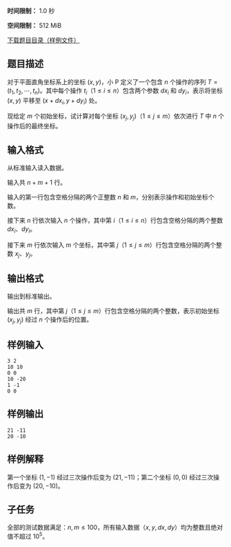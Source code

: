 


**时间限制：** 1.0 秒 


**空间限制：** 512 MiB

[下载题目目录（样例文件）](examples/CSP202309-1.zip)




## 题目描述

对于平面直角坐标系上的坐标 $(x, y)$，小 P 定义了一个包含 $n$ 个操作的序列 $T = ( t_1, t_2, \cdots, t_n )$。其中每个操作 $t_i$（$1 \leq i \leq n$）包含两个参数 $dx_i$ 和 $dy_i$，表示将坐标 $(x, y)$ 平移至 $(x + dx_i, y + dy_i)$ 处。

现给定 $m$ 个初始坐标，试计算对每个坐标 $(x_j, y_j)$（$1 \leq j \leq m$）依次进行 $T$ 中 $n$ 个操作后的最终坐标。

## 输入格式

从标准输入读入数据。

输入共 $n+m+1$ 行。

输入的第一行包含空格分隔的两个正整数 $n$ 和 $m$，分别表示操作和初始坐标个数。

接下来 $n$ 行依次输入 $n$ 个操作，其中第 $i$（$1 \leq i \leq n$）行包含空格分隔的两个整数 $dx_i$、$dy_i$。

接下来 $m$ 行依次输入 $m$ 个坐标，其中第 $j$（$1 \leq j \leq m$）行包含空格分隔的两个整数 $x_j$、$y_j$。

## 输出格式

输出到标准输出。

输出共 $m$ 行，其中第 $j$（$1 \leq j \leq m$）行包含空格分隔的两个整数，表示初始坐标 $(x_j, y_j)$ 经过 $n$ 个操作后的位置。








## 样例输入

```plain
3 2
10 10
0 0
10 -20
1 -1
0 0
```



## 样例输出

```plain
21 -11
20 -10
```


## 样例解释

第一个坐标 $(1, -1)$ 经过三次操作后变为 $(21, -11)$；第二个坐标 $(0, 0)$ 经过三次操作后变为 $(20, -10)$。

## 子任务

全部的测试数据满足：$n, m \leq 100$，所有输入数据（$x, y, dx, dy$）均为整数且绝对值不超过 $10^{5}$。